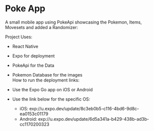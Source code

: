 # Poke App

A small mobile app using PokeApi showcasing the Pokemon, Items, Movesets and added a Randomizer:

Project Uses:
- React Native
- Expo for deployment
- PokeApi for the Data
- Pokemon Database for the images
\
How to run the deployment links:
- Use the Expo Go app on iOS or Android
- Use the link below for the specific OS:

    - iOS: exp://u.expo.dev/update/8c3eb0b5-c116-4bd6-9d8c-ea0153c01179
    - Android: exp://u.expo.dev/update/6d5a341a-b429-438b-ad3b-cc1170200323
